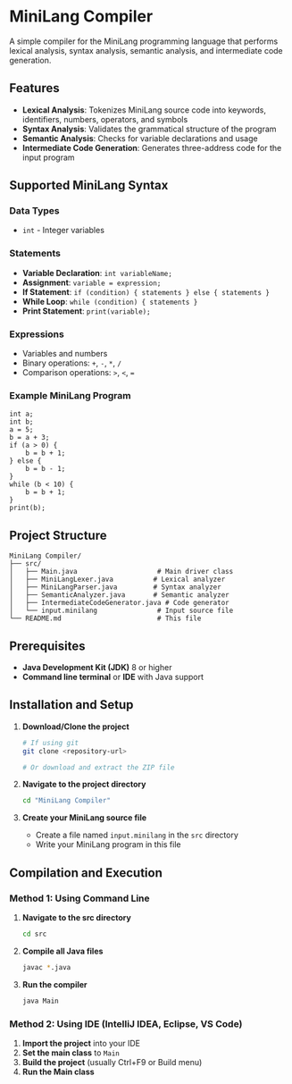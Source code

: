 # MiniLang Compiler

A simple compiler for the MiniLang programming language that performs lexical analysis, syntax analysis, semantic analysis, and intermediate code generation.

## Features

- **Lexical Analysis**: Tokenizes MiniLang source code into keywords, identifiers, numbers, operators, and symbols
- **Syntax Analysis**: Validates the grammatical structure of the program
- **Semantic Analysis**: Checks for variable declarations and usage
- **Intermediate Code Generation**: Generates three-address code for the input program

## Supported MiniLang Syntax

### Data Types
- `int` - Integer variables

### Statements
- **Variable Declaration**: `int variableName;`
- **Assignment**: `variable = expression;`
- **If Statement**: `if (condition) { statements } else { statements }`
- **While Loop**: `while (condition) { statements }`
- **Print Statement**: `print(variable);`

### Expressions
- Variables and numbers
- Binary operations: `+`, `-`, `*`, `/`
- Comparison operations: `>`, `<`, `=`

### Example MiniLang Program
```
int a;
int b;
a = 5;
b = a + 3;
if (a > 0) {
    b = b + 1;
} else {
    b = b - 1;
}
while (b < 10) {
    b = b + 1;
}
print(b);
```

## Project Structure

```
MiniLang Compiler/
├── src/
│   ├── Main.java                    # Main driver class
│   ├── MiniLangLexer.java          # Lexical analyzer
│   ├── MiniLangParser.java         # Syntax analyzer
│   ├── SemanticAnalyzer.java       # Semantic analyzer
│   ├── IntermediateCodeGenerator.java # Code generator
│   └── input.minilang               # Input source file
└── README.md                        # This file
```

## Prerequisites

- **Java Development Kit (JDK)** 8 or higher
- **Command line terminal** or **IDE** with Java support

## Installation and Setup

1. **Download/Clone the project**
   ```bash
   # If using git
   git clone <repository-url>
   
   # Or download and extract the ZIP file
   ```

2. **Navigate to the project directory**
   ```bash
   cd "MiniLang Compiler"
   ```

3. **Create your MiniLang source file**
   - Create a file named `input.minilang` in the `src` directory
   - Write your MiniLang program in this file

## Compilation and Execution

### Method 1: Using Command Line

1. **Navigate to the src directory**
   ```bash
   cd src
   ```

2. **Compile all Java files**
   ```bash
   javac *.java
   ```

3. **Run the compiler**
   ```bash
   java Main
   ```

### Method 2: Using IDE (IntelliJ IDEA, Eclipse, VS Code)

1. **Import the project** into your IDE
2. **Set the main class** to `Main`
3. **Build the project** (usually Ctrl+F9 or Build menu)
4. **Run the Main class**

